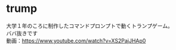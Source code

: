 # trump
大学１年のころに制作したコマンドプロンプトで動くトランプゲーム。  
ババ抜きです  
動画：<https://www.youtube.com/watch?v=XS2PajJHAp0>
